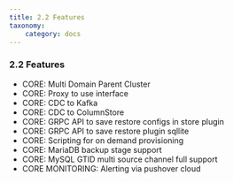 ```yaml
---
title: 2.2 Features
taxonomy:
    category: docs
---
```


### 2.2 Features

* CORE: Multi Domain Parent Cluster
* CORE: Proxy to use interface
* CORE: CDC to Kafka
* CORE: CDC to ColumnStore
* CORE: GRPC API to save restore configs in store plugin
* CORE: GRPC API to save restore  plugin sqllite
* CORE: Scripting for on demand provisioning
* CORE: MariaDB backup stage support
* CORE: MySQL GTID multi source channel full support
* CORE MONITORING: Alerting via pushover cloud
